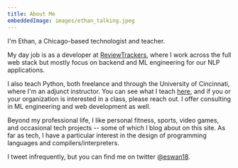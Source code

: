 ```yaml
---
title: About Me
embeddedImage: images/ethan_talking.jpeg
---
```


I'm Ethan, a Chicago-based technologist and teacher.

My day job is as a developer at [ReviewTrackers](https://www.reviewtrackers.com), where I work across the full web stack but mostly focus on backend and ML engineering for our NLP applications.

I also teach Python, both freelance and through the University of Cincinnati, where I'm an adjunct instructor.
You can see what I teach [here](/teaching/courses/), and if you or your organization is interested in a class, please reach out.
I offer consulting in ML engineering and web development as well.

Beyond my professional life, I like personal fitness, sports, video games, and occasional tech projects -- some of which I blog about on this site.
As far as tech, I have a particular interest in the design of programming languages and compilers/interpreters.

I tweet infrequently, but you can find me on twitter [@eswan18](https://twitter.com/eswan18).
